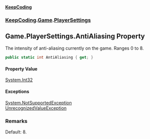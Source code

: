 #### [KeepCoding](index.md 'index')
### [KeepCoding](KeepCoding.md 'KeepCoding').[Game](Game.md 'KeepCoding.Game').[PlayerSettings](Game.PlayerSettings.md 'KeepCoding.Game.PlayerSettings')
## Game.PlayerSettings.AntiAliasing Property
The intensity of anti-aliasing currently on the game. Ranges 0 to 8.  
```csharp
public static int AntiAliasing { get; }
```
#### Property Value
[System.Int32](https://docs.microsoft.com/en-us/dotnet/api/System.Int32 'System.Int32')
#### Exceptions
[System.NotSupportedException](https://docs.microsoft.com/en-us/dotnet/api/System.NotSupportedException 'System.NotSupportedException')  
[UnrecognizedValueException](UnrecognizedValueException.md 'KeepCoding.Internal.UnrecognizedValueException')  
### Remarks
Default: 8.  
